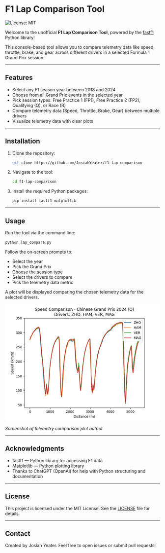# F1 Lap Comparison Tool
![License: MIT](https://img.shields.io/badge/License-MIT-yellow.svg)

Welcome to the unofficial **F1 Lap Comparison Tool**, powered by the [fastf1](https://theoehrly.github.io/Fast-F1/) Python library!

This console-based tool allows you to compare telemetry data like speed, throttle, brake, and gear across different drivers in a selected Formula 1 Grand Prix session.

---
## Features

- Select any F1 season year between 2018 and 2024
- Choose from all Grand Prix events in the selected year
- Pick session types: Free Practice 1 (FP1), Free Practice 2 (FP2), Qualifying (Q), or Race (R)
- Compare telemetry data (Speed, Throttle, Brake, Gear) between multiple drivers
- Visualize telemetry data with clear plots

---

## Installation

1. Clone the repository:
   ```bash
   git clone https://github.com/JosiahYeater/f1-lap-comparison
   ```
2. Navigate to the tool:
    ```bash
    cd f1-lap-comparison
    ```
3. Install the required Python packages:
   ```bash
   pip install fastf1 matplotlib
   ```
---

## Usage

Run the tool via the command line:

```bash
python lap_compare.py
```
Follow the on-screen prompts to:

- Select the year
- Pick the Grand Prix
- Choose the session type
- Select the drivers to compare
- Pick the telemetry data metric

A plot will be displayed comparing the chosen telemetry data for the selected drivers.

![Screenshot of telemetry comparison plot output](example_screenshot.png)

*Screenshot of telemetry comparison plot output*

---

## Acknowledgments

- fastf1 — Python library for accessing F1 data
- Matplotlib — Python plotting library
- Thanks to ChatGPT (OpenAI) for help with Python structuring and documentation

---

## License

This project is licensed under the MIT License. See the [LICENSE](LICENSE) file for details.

---

## Contact

Created by Josiah Yeater.
Feel free to open issues or submit pull requests!